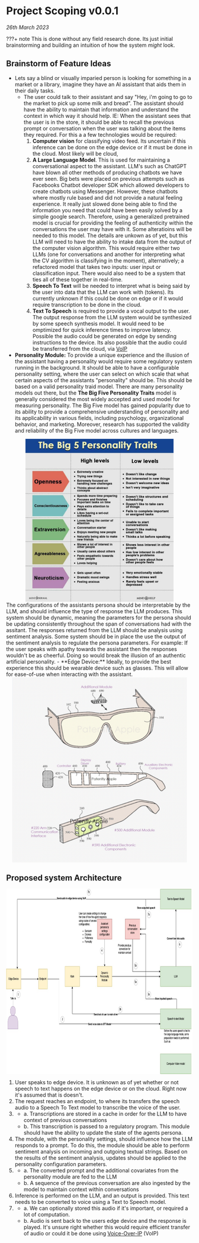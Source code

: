 # Project Scoping v0.0.1

*26th March 2023*


???+ note
    This is done without any field research done. Its just initial brainstorming and building an intuition of how the system *might* look. 


## Brainstorm of Feature Ideas

- Lets say a blind or visually imparied person is looking for something in a market or a library, imagine they have an AI assistant that aids them in their daily tasks. 
    - The user could talk to their assistant and say "Hey, i'm going to go to the market to pick up some milk and bread". The assistant should have the ability to maintain that information and understand the context in which way it should help. IE: When the assistant sees that the user is in the store, it should be able to recall the previous prompt or conversation when the user was talking about the items they required. For this a a few technologies would be required: 
        1. **Computer vision** for classifying video feed. Its uncertain if this inference can be done on the edge device or if it must be done in the cloud. Most likely will be cloud, 
        2. **A Large Language Model**. This is used for maintaining a conversational aspect to the assistant. LLM's such as ChatGPT have blown all other methods of producing chatbots we have ever seen. Big bets were placed on previous attempts such as Facebooks Chatbot developer SDK which allowed developers to create chatbots using Messenger. However, these chatbots where mostly rule based and did not provide a natural feeling experience. It really just slowed done being able to find the information you need that could have been easily solved by a simple google search. Therefore, using a generalized pretrained model is crucial for providing the feeling of authenticity within the conversations the user may have with it. Some alteratioins will be needed to this model. The details are unkown as of yet, but this LLM will need to have the ability to intake data from the output of the computer vision algorithm. This would require either two LLMs (one for conversations and another for interpreting what the CV algorithm is classifying in the moment), alternatively; a refactored model that takes two inputs: user input or classification input. There would also need to be a system that ties all of these together in real-time. 
        3. **Speech To Text** will be needed to interpret what is being said by the user into data that the LLM can work with (tokens). Its currently unknown if this could be done on edge or if it would require transcription to be done in the cloud.
        4. **Text To Speech** is required to provide a vocal output to the user. The output response from the LLM system would be synthesized by some speech synthesis model. It would need to be omptimized for quick inference times to improve latency. Possible the audio could be generated on edge by sending instructions to the device. Its also possible that the audio could be transferred from the cloud, via [VoIP](https://www.fcc.gov/general/voice-over-internet-protocol-voip#:~:text=Voice%20over%20Internet%20Protocol%20(VoIP)%2C%20is%20a%20technology%20that,(or%20analog)%20phone%20line.)
- **Personality Module:** To provide a unique experience and the illusion of the assistant having a personality would require some regulatory system running in the background. It should be able to have a configurable personality setting, where the user can select on which scale that what certain aspects of the assistants "personality" should be. This should be based on a valid personality traid model. There are many personality models out there, but the **The Big Five Personality Traits** model is generally considered the most widely accepted and used model for measuring personality. The Big Five model has gained popularity due to its ability to provide a comprehensive understanding of personality and its applicability in various fields, including psychology, organizational behavior, and marketing. Moreover, research has supported the validity and reliability of the Big Five model across cultures and languages.
<img src="../../../resources/images/project_documentation/scoping/big_5_trait.jpeg" style="width:400px; display: block; margin-right: auto; margin-left: auto;">
The configurations of the assistants persona should be interpretable by the LLM, and should influence the type of response the LLM produces. This system should be dynamic, meaning the parameters for the persona should be updating consistently throughout the span of conversations had with the assitant. The responses returned from the LLM should be analysis using sentiment analysis. Some system should be in place the use the output of the sentiment analysis to regulate the persona parameters. For example: If the user speaks with apathy towards the assistant then the responses wouldn't be as cheerful. Doing so would break the illusion of an authentic artificial personality. 
- **Edge Device:** Ideally, to provide the best experience this should be wearable device such as glasses. This will allow for ease-of-use when interacting with the assistant. 

<img src="../../../resources/images/project_documentation/scoping/patent.png" style="height:500px; display: block; margin-right: auto; margin-left: auto;">




## Proposed system Architecture

<img src="../../../resources/diagrams/system_architecture_v1.jpg" style="height:500px; display: block; margin-right: auto; margin-left: auto;">

1. User speaks to edge device. It is unknown as of yet whether or not speech to text happens on the edge device or on the cloud. Right now it's assumed that is doesn't.
2. The request reaches an endpoint, to where its transfers the speech audio to a Speech To Text model to transcribe the voice of the user.
3. 
    - a. Transcriptions are stored in a cache in order for the LLM to have context of previous conversations
    - b. This transcription is passed to a regulatory program. This module should have the ability to update the state of the agents persona. 
4. The module, with the personality settings, should influence how the LLM responds to a prompt. To do this, the module should be able to perform sentiment analysis on incoming and outgoing textual strings. Based on the results of the sentiment analysis, updates should be applied to the personality configuration parameters.
5. 
    - a. The converted prompt and the additional covariates from the personality module are fed to the LLM
    - b. A sequence of the previous conversation are also ingested by the model to maintain context within conversations
6. Inference is performed on the LLM, and an output is provided. This text needs to be converted to voice using a Text to Speech model.
7. 
    - a. We can optionally stored this audio if it's important, or required a lot of computation.
    - b. Audio is sent back to the users edge device and the response is played. It's unsure right whether this would require efficient transfer of audio or could it be done using [Voice-Over-IP](https://en.wikipedia.org/wiki/Voice_over_IP) (VoIP)
